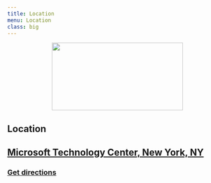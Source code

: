 ```yaml
---
title: Location
menu: Location
class: big
---
```


<img src="http://dynamicinfradays.org/img/logo.png" height="155" width="300" style="margin-left:auto;margin-right:auto;margin-bottom:15px;display:block">

## Location

<div style="margin-top: 15px;" />

## [Microsoft Technology Center, New York, NY](https://www.microsoft.com/en-us/mtc/locations/newyork.aspx)
### [Get directions](https://www.google.com/maps/dir//Microsoft+Technology+Center,+640+8th+Ave,+New+York,+NY+10019,+United+States/@40.75672,-73.9896509,15z/data=!4m12!1m3!3m2!1s0x0:0xcb6b70d1bb597301!2sMicrosoft+Technology+Center!4m7!1m0!1m5!1m1!1s0x89c25856e81cdc7d:0xcb6b70d1bb597301!2m2!1d-73.9896509!2d40.75672)